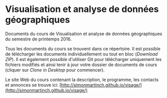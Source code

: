 # Visualisation et analyse de données géographiques

Documents du cours de Visualisation et analyse de données géographiques du semestre de printemps 2016.

Tous les documents du cours se trouvent dans ce répertoire. Il est possible de télécharger les documents individuellement ou tout en bloc (*Download ZIP*). Il est également possible d'utiliser Git pour télécharger uniquement les fichiers modifiés et ainsi tenir à jour votre dossier de documents de cours (cliquer sur *Clone in Desktop* pour commencer).

Le site Web du cours contenant la description, le programme, les contacts et annonces se trouve ici: [http://simonmartinch.github.io/visage/](http://simonmartinch.github.io/visage/)

